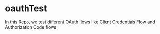 # oauthTest
In this Repo, we test different OAuth flows like Client Credentials Flow and Authorization Code flows
